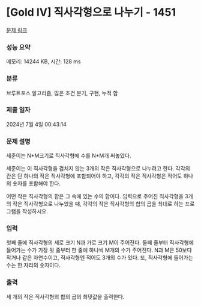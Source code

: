 # [Gold IV] 직사각형으로 나누기 - 1451 

[문제 링크](https://www.acmicpc.net/problem/1451) 

### 성능 요약

메모리: 14244 KB, 시간: 128 ms

### 분류

브루트포스 알고리즘, 많은 조건 분기, 구현, 누적 합

### 제출 일자

2024년 7월 4일 00:43:14

### 문제 설명

<p>세준이는 N*M크기로 직사각형에 수를 N*M개 써놓았다.</p>

<p>세준이는 이 직사각형을 겹치지 않는 3개의 작은 직사각형으로 나누려고 한다. 각각의 칸은 단 하나의 작은 직사각형에 포함되어야 하고, 각각의 작은 직사각형은 적어도 하나의 숫자를 포함해야 한다.</p>

<p>어떤 작은 직사각형의 합은 그 속에 있는 수의 합이다. 입력으로 주어진 직사각형을 3개의 작은 직사각형으로 나누었을 때, 각각의 작은 직사각형의 합의 곱을 최대로 하는 프로그램을 작성하시오.</p>

### 입력 

 <p>첫째 줄에 직사각형의 세로 크기 N과 가로 크기 M이 주어진다. 둘째 줄부터 직사각형에 들어가는 수가 가장 윗 줄부터 한 줄에 하나씩 M개의 수가 주어진다. N과 M은 50보다 작거나 같은 자연수이고, 직사각형엔 적어도 3개의 수가 있다. 또, 직사각형에 들어가는 수는 한 자리의 숫자이다.</p>

### 출력 

 <p>세 개의 작은 직사각형의 합의 곱의 최댓값을 출력한다.</p>


